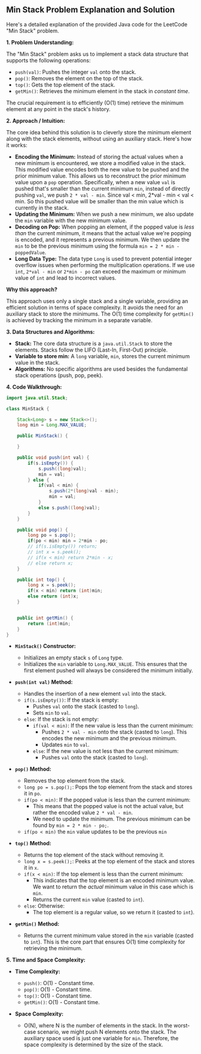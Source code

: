 ## Min Stack Problem Explanation and Solution

Here's a detailed explanation of the provided Java code for the LeetCode "Min Stack" problem.

**1. Problem Understanding:**

The "Min Stack" problem asks us to implement a stack data structure that supports the following operations:

*   `push(val)`: Pushes the integer `val` onto the stack.
*   `pop()`: Removes the element on the top of the stack.
*   `top()`: Gets the top element of the stack.
*   `getMin()`: Retrieves the minimum element in the stack in *constant time*.

The crucial requirement is to efficiently (O(1) time) retrieve the minimum element at any point in the stack's history.

**2. Approach / Intuition:**

The core idea behind this solution is to cleverly store the minimum element along with the stack elements, without using an auxiliary stack.  Here's how it works:

*   **Encoding the Minimum:** Instead of storing the actual values when a new minimum is encountered, we store a modified value in the stack. This modified value encodes both the new value to be pushed and the prior minimum value. This allows us to reconstruct the prior minimum value upon a `pop` operation. Specifically, when a new value `val` is pushed that's smaller than the current minimum `min`, instead of directly pushing `val`, we push `2 * val - min`.  Since val < min, 2*val - min < val < min. So this pushed value will be smaller than the min value which is currently in the stack.
*   **Updating the Minimum:** When we push a new minimum, we also update the `min` variable with the new minimum value.
*   **Decoding on Pop:** When popping an element, if the popped value is *less than* the current minimum, it means that the actual value we're popping is encoded, and it represents a previous minimum. We then update the `min` to be the previous minimum using the formula `min = 2 * min - poppedValue`.
*   **Long Data Type:**  The data type `Long` is used to prevent potential integer overflow issues when performing the multiplication operations.  If we use `int`, `2*val - min` or `2*min - po` can exceed the maximum or minimum value of `int` and lead to incorrect values.

**Why this approach?**

This approach uses only a single stack and a single variable, providing an efficient solution in terms of space complexity. It avoids the need for an auxiliary stack to store the minimums. The O(1) time complexity for `getMin()` is achieved by tracking the minimum in a separate variable.

**3. Data Structures and Algorithms:**

*   **Stack:** The core data structure is a `java.util.Stack` to store the elements.  Stacks follow the LIFO (Last-In, First-Out) principle.
*   **Variable to store min:** A `long` variable, `min`, stores the current minimum value in the stack.
*   **Algorithms:** No specific algorithms are used besides the fundamental stack operations (push, pop, peek).

**4. Code Walkthrough:**

```java
import java.util.Stack;

class MinStack {

    Stack<Long> s = new Stack<>();
    long min = Long.MAX_VALUE;

    public MinStack() {

    }

    public void push(int val) {
        if(s.isEmpty()) {
            s.push((long)val);
            min = val;
        } else {
            if(val < min) {
                s.push(2*(long)val - min);
                min = val;
            }
            else s.push((long)val);
        }
    }

    public void pop() {
        long po = s.pop();
        if(po < min) min = 2*min - po;
        // if(s.isEmpty()) return;
        // int x = s.peek();
        // if(x < min) return 2*min - x;
        // else return x;
    }

    public int top() {
        long x = s.peek();
        if(x < min) return (int)min;
        else return (int)x;
    }


    public int getMin() {
        return (int)min;
    }
}
```

*   **`MinStack()` Constructor:**
    *   Initializes an empty stack `s` of `Long` type.
    *   Initializes the `min` variable to `Long.MAX_VALUE`. This ensures that the first element pushed will always be considered the minimum initially.

*   **`push(int val)` Method:**
    *   Handles the insertion of a new element `val` into the stack.
    *   `if(s.isEmpty())`: If the stack is empty:
        *   Pushes `val` onto the stack (casted to `long`).
        *   Sets `min` to `val`.
    *   `else`: If the stack is not empty:
        *   `if(val < min)`: If the new value is less than the current minimum:
            *   Pushes `2 * val - min` onto the stack (casted to `long`). This encodes the new minimum and the previous minimum.
            *   Updates `min` to `val`.
        *   `else`: If the new value is not less than the current minimum:
            *   Pushes `val` onto the stack (casted to `long`).

*   **`pop()` Method:**
    *   Removes the top element from the stack.
    *   `long po = s.pop();`: Pops the top element from the stack and stores it in `po`.
    *   `if(po < min)`: If the popped value is less than the current minimum:
        *   This means that the popped value is not the actual value, but rather the encoded value `2 * val - min`.
        *   We need to update the minimum.  The previous minimum can be found by `min = 2 * min - po;`.
    * `if(po < min)` the `min` value updates to be the previous `min`

*   **`top()` Method:**
    *   Returns the top element of the stack without removing it.
    *   `long x = s.peek();`: Peeks at the top element of the stack and stores it in `x`.
    *   `if(x < min)`: If the top element is less than the current minimum:
        *   This indicates that the top element is an encoded minimum value.  We want to return the *actual* minimum value in this case which is `min`.
        *   Returns the current `min` value (casted to `int`).
    *   `else`: Otherwise:
        *   The top element is a regular value, so we return it (casted to `int`).

*   **`getMin()` Method:**
    *   Returns the current minimum value stored in the `min` variable (casted to `int`). This is the core part that ensures O(1) time complexity for retrieving the minimum.

**5. Time and Space Complexity:**

*   **Time Complexity:**
    *   `push()`: O(1) - Constant time.
    *   `pop()`: O(1) - Constant time.
    *   `top()`: O(1) - Constant time.
    *   `getMin()`: O(1) - Constant time.

*   **Space Complexity:**
    *   O(N), where N is the number of elements in the stack.  In the worst-case scenario, we might push N elements onto the stack. The auxiliary space used is just one variable for `min`. Therefore, the space complexity is determined by the size of the stack.
